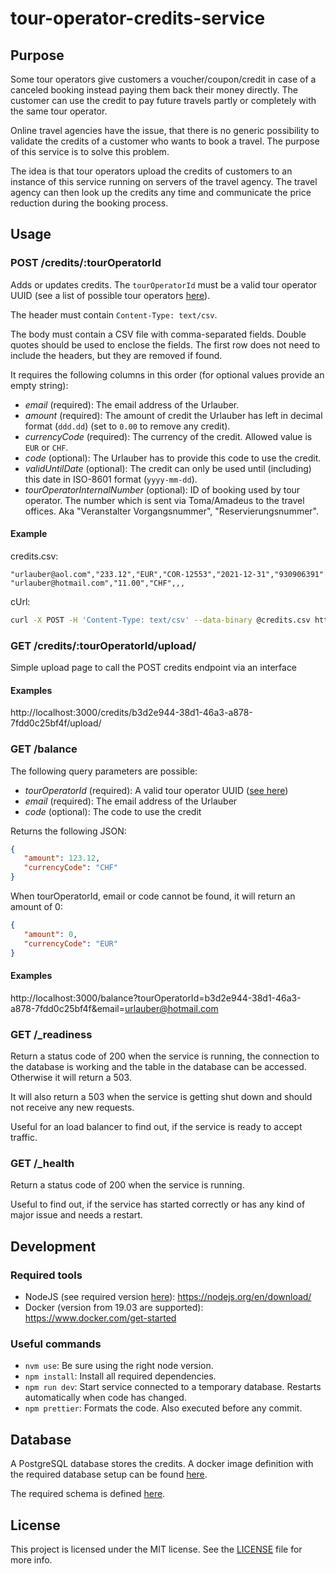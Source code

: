 # tour-operator-credits-service

## Purpose

Some tour operators give customers a voucher/coupon/credit in case of a canceled booking 
instead paying them back their money directly. The customer can use the credit to pay future 
travels partly or completely with the same tour operator.

Online travel agencies have the issue, that there is no generic possibility to validate the 
credits of a customer who wants to book a travel. The purpose of this service is to solve 
this problem.

The idea is that tour operators upload the credits of customers to an instance of this 
service running on servers of the travel agency. The travel agency can then look up the credits
any time and communicate the price reduction during the booking process.

## Usage

### POST /credits/:tourOperatorId

Adds or updates credits. The `tourOperatorId` must be a valid tour operator UUID (see a list of
possible tour operators [here](./tour-operators.csv)).

The header must contain `Content-Type: text/csv`.

The body must contain a CSV file with comma-separated fields. Double quotes should 
be used to enclose the fields. The first row does not need to include the headers, but they 
are removed if found.

It requires the following columns in this order (for optional values provide an empty string):

- *email* (required): The email address of the Urlauber.
- *amount* (required): The amount of credit the Urlauber has left in decimal format (`ddd.dd`) 
(set to `0.00` to remove any credit).
- *currencyCode* (required): The currency of the credit. Allowed value is `EUR` or `CHF`.
- *code* (optional): The Urlauber has to provide this code to use the credit.
- *validUntilDate* (optional): The credit can only be used until (including) this date in 
ISO-8601 format (`yyyy-mm-dd`).
- *tourOperatorInternalNumber* (optional): ID of booking used by tour operator. 
The number which is sent via Toma/Amadeus to the travel offices. 
Aka "Veranstalter Vorgangsnummer", "Reservierungsnummer".

#### Example

credits.csv:
```csv
"urlauber@aol.com","233.12","EUR","COR-12553","2021-12-31","930906391"
"urlauber@hotmail.com","11.00","CHF",,,
```
cUrl:
```bash
curl -X POST -H 'Content-Type: text/csv' --data-binary @credits.csv http://localhost:3000/credits/b3d2e944-38d1-46a3-a878-7fdd0c25bf4f
```

### GET /credits/:tourOperatorId/upload/

Simple upload page to call the POST credits endpoint via an interface

#### Examples

http://localhost:3000/credits/b3d2e944-38d1-46a3-a878-7fdd0c25bf4f/upload/

### GET /balance

The following query parameters are possible:

- *tourOperatorId* (required): A valid tour operator UUID ([see here](./tour-operators.csv))
- *email* (required): The email address of the Urlauber
- *code* (optional): The code to use the credit

Returns the following JSON:

```json
{
   "amount": 123.12, 
   "currencyCode": "CHF" 
}
```

When tourOperatorId, email or code cannot be found, it will return an amount of 0:

```json
{
   "amount": 0, 
   "currencyCode": "EUR" 
}
```

#### Examples

http://localhost:3000/balance?tourOperatorId=b3d2e944-38d1-46a3-a878-7fdd0c25bf4f&email=urlauber@hotmail.com

### GET /_readiness

Return a status code of 200 when the service is running, the connection to the database is 
working and the table in the database can be accessed. Otherwise it will return a 503.

It will also return a 503 when the service is getting shut down and should not receive any new
requests.

Useful for an load balancer to find out, if the service is ready to accept traffic.

### GET /_health

Return a status code of 200 when the service is running.

Useful to find out, if the service has started correctly or has any kind of major issue and
needs a restart.

## Development

### Required tools

- NodeJS (see required version [here](.nvmrc)): https://nodejs.org/en/download/
- Docker (version from 19.03 are supported): https://www.docker.com/get-started

### Useful commands
- `nvm use`: Be sure using the right node version.
- `npm install`: Install all required dependencies.
- `npm run dev`: Start service connected to a temporary database. 
Restarts automatically when code has changed.
- `npm prettier`: Formats the code. Also executed before any commit.

## Database

A PostgreSQL database stores the credits. A docker image definition with the required 
database setup can be found [here](./database).

The required schema is defined [here](./database/init-schema.sh#L21).

## License

This project is licensed under the MIT license. See the [LICENSE](./LICENSE) file for more info.
